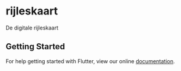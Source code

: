 # rijleskaart

De digitale rijleskaart

## Getting Started

For help getting started with Flutter, view our online
[documentation](https://flutter.io/).
